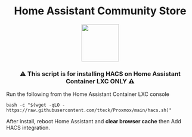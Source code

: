 <h1 align="center" id="heading"> Home Assistant Community Store </h1>

<p align="center"><img src="https://assets.hacs.xyz/logo.svg" width="100" height="100"/></p>

<h3 align="center"> ⚠️ This script is for installing HACS on Home Assistant Container LXC ONLY ⚠️</h3>

Run the following from the Home Assistant Container LXC console
```
bash -c "$(wget -qLO - https://raw.githubusercontent.com/tteck/Proxmox/main/hacs.sh)"
```
After install, reboot Home Assistant and **clear browser cache** then Add HACS integration.
